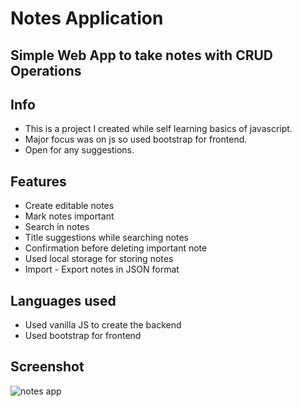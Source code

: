 # Notes Application

## Simple Web App to take notes with CRUD Operations

## Info
* This is a project I created while self learning basics of javascript.
* Major focus was on js so used bootstrap for frontend. 
* Open for any suggestions.

## Features
* Create editable notes
* Mark notes important
* Search in notes
* Title suggestions while searching notes
* Confirmation before deleting important note
* Used local storage for storing notes
* Import - Export notes in JSON format

## Languages used
* Used vanilla JS to create the backend
* Used bootstrap for frontend

## Screenshot
![notes app](https://user-images.githubusercontent.com/22448720/141829403-cf707575-94e0-451f-8cdc-9c264e06b442.png)
